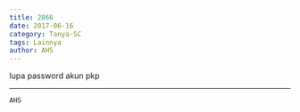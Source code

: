 ```yaml
---
title: 2866
date: 2017-06-16
category: Tanya-SC
tags: Lainnya
author: AHS
---
```


lupa password akun pkp

---



`AHS`
